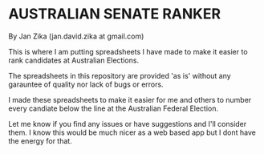 # AUSTRALIAN SENATE RANKER
By Jan Zika (jan.david.zika at gmail.com)

This is where I am putting spreadsheets I have made to make it easier to rank candidates at Australian Elections.

The spreadsheets in this repository are provided 'as is' without any garauntee of quality nor lack of bugs or errors.

I made these spreadsheets to make it easier for me and others to number every candiate below the line at the Australian Federal Election.

Let me know if you find any issues or have suggestions and I'll consider them. I know this would be much nicer as a web based app but I dont have the energy for that.
